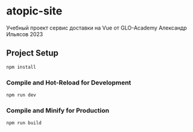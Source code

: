 # atopic-site
Учебный проект сервис доставки на Vue от GLO-Academy Александр Ильясов 2023

## Project Setup

```sh
npm install
```

### Compile and Hot-Reload for Development

```sh
npm run dev
```

### Compile and Minify for Production

```sh
npm run build
```
